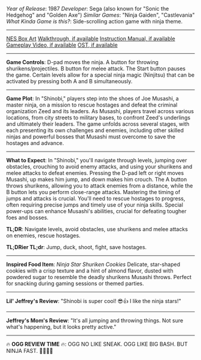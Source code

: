 *Year of Release*: 1987
*Developer*: Sega (also known for "Sonic the Hedgehog" and "Golden Axe")
*Similar Games*: "Ninja Gaiden", "Castlevania"
*What Kinda Game is this?*: Side-scrolling action game with ninja theme.

---
[NES Box Art](https://www.google.com/search?tbm=isch&q=NES+Box+Art+Shinobi) 
[Walkthrough, if available](https://www.google.com/search?q=Walkthrough+NES+Shinobi)
[Instruction Manual, if available](https://www.google.com/search?q=NES+Instruction+Manual+Shinobi)
[Gameplay Video, if available](https://www.youtube.com/results?search_query=gameplay+NES+Shinobi) 
[OST, if available](https://www.youtube.com/results?search_query=gameplay+NES+Shinobi+OST)

- - -
**Game Controls**:
D-pad moves the ninja. A button for throwing shurikens/projectiles. B button for melee attack. The Start button pauses the game. Certain levels allow for a special ninja magic (Ninjitsu) that can be activated by pressing both A and B simultaneously.

- - -
**Game Plot**: 
In "Shinobi," players step into the shoes of Joe Musashi, a master ninja, on a mission to rescue hostages and defeat the criminal organization Zeed and its leaders. As Musashi, players travel across various locations, from city streets to military bases, to confront Zeed's underlings and ultimately their leaders. The game unfolds across several stages, with each presenting its own challenges and enemies, including other skilled ninjas and powerful bosses that Musashi must overcome to save the hostages and advance.

- - -
**What to Expect**: 
In "Shinobi," you'll navigate through levels, jumping over obstacles, crouching to avoid enemy attacks, and using your shurikens and melee attacks to defeat enemies. Pressing the D-pad left or right moves Musashi, up makes him jump, and down makes him crouch. The A button throws shurikens, allowing you to attack enemies from a distance, while the B button lets you perform close-range attacks. Mastering the timing of jumps and attacks is crucial. You'll need to rescue hostages to progress, often requiring precise jumps and timely use of your ninja skills. Special power-ups can enhance Musashi's abilities, crucial for defeating tougher foes and bosses.

**TL;DR**:
Navigate levels, avoid obstacles, use shurikens and melee attacks on enemies, rescue hostages.

**TL;DRier TL;dr**: 
Jump, duck, shoot, fight, save hostages.

---
**Inspired Food Item**: *Ninja Star Shuriken Cookies*
Delicate, star-shaped cookies with a crisp texture and a hint of almond flavor, dusted with powdered sugar to resemble the deadly shurikens Musashi throws. Perfect for snacking during gaming sessions or themed parties.

---
**Lil' Jeffrey's Review**: 
"Shinobi is super cool! 😎👍 I like the ninja stars!"

---
**Jeffrey's Mom's Review**: 
"It's all jumping and throwing things. Not sure what's happening, but it looks pretty active."

---
🔥 **OGG REVIEW TIME** 🔥: 
OGG NO LIKE SNEAK. OGG LIKE BIG BASH. BUT NINJA FAST. 🏃‍♂️💨🔪